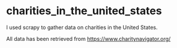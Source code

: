 # charities_in_the_united_states
I used scrapy to gather data on charities in the United States.

All data has been retrieved from https://www.charitynavigator.org/